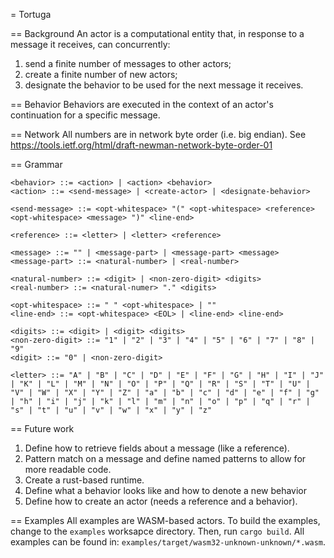 = Tortuga

== Background
An actor is a computational entity that, in response to a message it receives, can concurrently:

1. send a finite number of messages to other actors;
1. create a finite number of new actors;
1. designate the behavior to be used for the next message it receives.

== Behavior
Behaviors are executed in the context of an actor's continuation for a specific message.

== Network
All numbers are in network byte order (i.e. big endian). See https://tools.ietf.org/html/draft-newman-network-byte-order-01

== Grammar
```bnf
<behavior> ::= <action> | <action> <behavior>
<action> ::= <send-message> | <create-actor> | <designate-behavior>

<send-message> ::= <opt-whitespace> "(" <opt-whitespace> <reference> <opt-whitespace> <message> ")" <line-end>

<reference> ::= <letter> | <letter> <reference>

<message> ::= "" | <message-part> | <message-part> <message>
<message-part> ::= <natural-number> | <real-number>

<natural-number> ::= <digit> | <non-zero-digit> <digits>
<real-number> ::= <natural-numer> "." <digits>

<opt-whitespace> ::= " " <opt-whitespace> | ""
<line-end> ::= <opt-whitespace> <EOL> | <line-end> <line-end>

<digits> ::= <digit> | <digit> <digits>
<non-zero-digit> ::= "1" | "2" | "3" | "4" | "5" | "6" | "7" | "8" | "9"
<digit> ::= "0" | <non-zero-digit>

<letter> ::= "A" | "B" | "C" | "D" | "E" | "F" | "G" | "H" | "I" | "J" | "K" | "L" | "M" | "N" | "O" | "P" | "Q" | "R" | "S" | "T" | "U" | "V" | "W" | "X" | "Y" | "Z" | "a" | "b" | "c" | "d" | "e" | "f" | "g" | "h" | "i" | "j" | "k" | "l" | "m" | "n" | "o" | "p" | "q" | "r" | "s" | "t" | "u" | "v" | "w" | "x" | "y" | "z"
```

== Future work
1. Define how to retrieve fields about a message (like a reference).
1. Pattern match on a message and define named patterns to allow for more readable code.
1. Create a rust-based runtime.
1. Define what a behavior looks like and how to denote a new behavior
1. Define how to create an actor (needs a reference and a behavior).


== Examples
All examples are WASM-based actors. To build the examples, change to the `examples` worksapce directory. Then, run `cargo build`. All examples can be found in: `examples/target/wasm32-unknown-unknown/*.wasm`.
